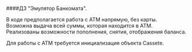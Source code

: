 ####ДЗ "Эмулятор Банкомата".

В коде предполагается работа с ATM напрямую, без карты.<br>
Возможна выдача всей суммы, которая находится в ATM.<br>
Реализованы возможности пополнения, снятия, отображения баланса.<br>

Для работы с ATM требуется инициализация объекта Cassete. 